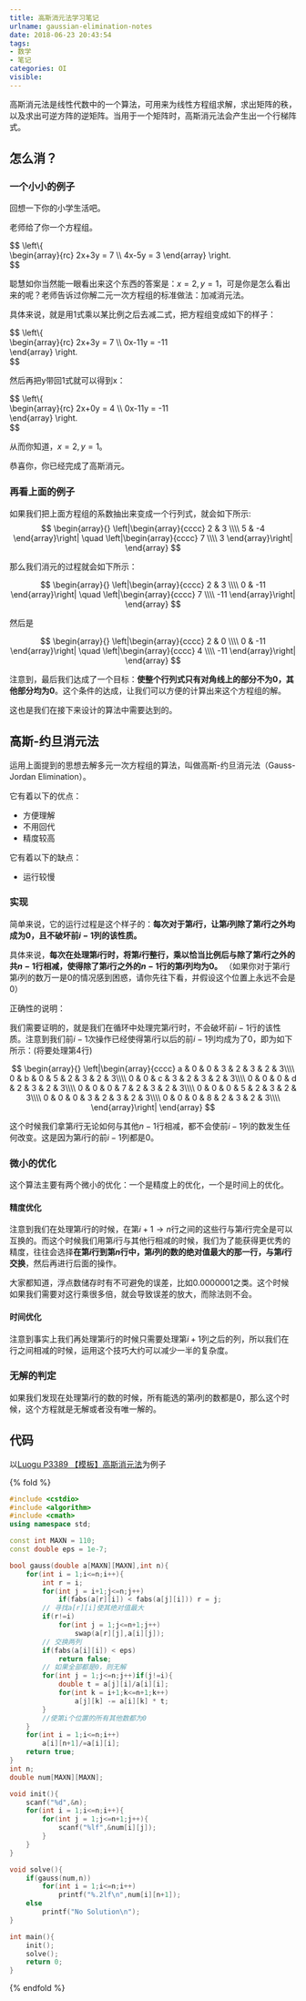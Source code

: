 ```yaml
---
title: 高斯消元法学习笔记
urlname: gaussian-elimination-notes
date: 2018-06-23 20:43:54
tags:
- 数学
- 笔记
categories: OI
visible:
---
```



高斯消元法是线性代数中的一个算法，可用来为线性方程组求解，求出矩阵的秩，以及求出可逆方阵的逆矩阵。当用于一个矩阵时，高斯消元法会产生出一个行梯阵式。

<!-- more -->

## 怎么消？

### 一个小小的例子

回想一下你的小学生活吧。

老师给了你一个方程组。

$$
\left\\{  
\begin{array}{rc}
	2x+3y = 7 \\\\
	4x-5y = 3 
\end{array}
\right.  
$$

聪慧如你当然能一眼看出来这个东西的答案是：$x = 2,y = 1$，可是你是怎么看出来的呢？老师告诉过你解二元一次方程组的标准做法：加减消元法。

具体来说，就是用1式乘以某比例之后去减二式，把方程组变成如下的样子：

$$
\left\\{  
\begin{array}{rc}
2x+3y = 7 \\\\
0x-11y = -11  
\end{array}
\right.  
$$

然后再把y带回1式就可以得到x：

$$
\left\\{  
\begin{array}{rc}
2x+0y = 4 \\\\
0x-11y = -11  
\end{array}
\right.  
$$

从而你知道，$x = 2,y = 1$。

恭喜你，你已经完成了高斯消元。

### 再看上面的例子

如果我们把上面方程组的系数抽出来变成一个行列式，就会如下所示:
$$
\begin{array}{}
\left|\begin{array}{cccc}   
    2 & 3  \\\\
    5 & -4 
\end{array}\right|
\quad
\left|\begin{array}{cccc}   
    7  \\\\
    3 
\end{array}\right| 
\end{array}
$$ 

那么我们消元的过程就会如下所示：

$$
\begin{array}{}
\left|\begin{array}{cccc}   
    2 & 3  \\\\
    0 & -11 
\end{array}\right|
\quad
\left|\begin{array}{cccc}   
    7  \\\\
    -11
\end{array}\right| 
\end{array}
$$ 

然后是

$$
\begin{array}{}
\left|\begin{array}{cccc}   
    2 & 0  \\\\
    0 & -11 
\end{array}\right|
\quad
\left|\begin{array}{cccc}   
    4  \\\\
    -11
\end{array}\right| 
\end{array}
$$ 

注意到，最后我们达成了一个目标：**使整个行列式只有对角线上的部分不为$0$，其他部分均为$0$**。这个条件的达成，让我们可以方便的计算出来这个方程组的解。

这也是我们在接下来设计的算法中需要达到的。

## 高斯-约旦消元法

运用上面提到的思想去解多元一次方程组的算法，叫做高斯-约旦消元法（Gauss-Jordan Elimination）。

它有着以下的优点：

+ 方便理解
+ 不用回代
+ 精度较高

它有着以下的缺点：

+ 运行较慢

### 实现

简单来说，它的运行过程是这个样子的：**每次对于第$i$行，让第$i$列除了第$i$行之外均成为$0$，且不破坏前$i-1$列的该性质。**

具体来说，**每次在处理第$i$行时，将第$i$行整行，乘以恰当比例后与除了第$i$行之外的共$n-1$行相减，使得除了第$i$行之外的$n-1$行的第$i$列均为$0$。**
（如果你对于第$i$行第$i$列的数万一是$0$的情况感到困惑，请你先往下看，并假设这个位置上永远不会是$0$）

正确性的说明：

我们需要证明的，就是我们在循环中处理完第$i$行时，不会破坏前$i-1$行的该性质。注意到我们前$i-1$次操作已经使得第$i$行以后的前$i-1$列均成为了$0$，即为如下所示：(将要处理第4行)

$$
\begin{array}{}
\left|\begin{array}{cccc}   
    a & 0 & 0 & 3 & 2 & 3 & 2 & 3\\\\
    0 & b & 0 & 5 & 2 & 3 & 2 & 3\\\\
    0 & 0 & c & 3 & 2 & 3 & 2 & 3\\\\
	0 & 0 & 0 & d & 2 & 3 & 2 & 3\\\\
    0 & 0 & 0 & 7 & 2 & 3 & 2 & 3\\\\
    0 & 0 & 0 & 5 & 2 & 3 & 2 & 3\\\\
    0 & 0 & 0 & 3 & 2 & 3 & 2 & 3\\\\
	0 & 0 & 0 & 8 & 2 & 3 & 2 & 3\\\\      
\end{array}\right|
\end{array}
$$ 

这个时候我们拿第$i$行无论如何与其他$n-1$行相减，都不会使前$i-1$列的数发生任何改变。这是因为第$i$行的前$i-1$列都是$0$。

### 微小的优化

这个算法主要有两个微小的优化：一个是精度上的优化，一个是时间上的优化。

#### 精度优化

注意到我们在处理第$i$行的时候，在第$i+1 \rightarrow n$行之间的这些行与第$i$行完全是可以互换的。而这个时候我们用第$i$行与其他行相减的时候，我们为了能获得更优秀的精度，往往会选择**在第$i$行到第$n$行中，第$i$列的数的绝对值最大的那一行，与第$i$行交换**，然后再进行后面的操作。

大家都知道，浮点数储存时有不可避免的误差，比如$0.0000001$之类。这个时候如果我们需要对这行乘很多倍，就会导致误差的放大，而除法则不会。

#### 时间优化

注意到事实上我们再处理第$i$行的时候只需要处理第$i+1$列之后的列，所以我们在行之间相减的时候，运用这个技巧大约可以减少一半的复杂度。

### 无解的判定

如果我们发现在处理第$i$行的数的时候，所有能选的第$i$列的数都是$0$，那么这个时候，这个方程就是无解或者没有唯一解的。

## 代码

以[Luogu P3389 【模板】高斯消元法](https://www.luogu.org/problemnew/show/P3389)为例子

{% fold %}
```cpp
#include <cstdio>
#include <algorithm>
#include <cmath>
using namespace std;

const int MAXN = 110;
const double eps = 1e-7;

bool gauss(double a[MAXN][MAXN],int n){
    for(int i = 1;i<=n;i++){
        int r = i;
        for(int j = i+1;j<=n;j++)
            if(fabs(a[r][i]) < fabs(a[j][i])) r = j;
        // 寻找a[r][i]使其绝对值最大
        if(r!=i)
            for(int j = 1;j<=n+1;j++) 
                swap(a[r][j],a[i][j]);
        // 交换两列
        if(fabs(a[i][i]) < eps) 
            return false;
        // 如果全部都是0，则无解
        for(int j = 1;j<=n;j++)if(j!=i){
            double t = a[j][i]/a[i][i];
            for(int k = i+1;k<=n+1;k++)
                a[j][k] -= a[i][k] * t;
        }
        //使第i个位置的所有其他数都为0
    }
    for(int i = 1;i<=n;i++)
        a[i][n+1]/=a[i][i];
    return true;
}
int n;
double num[MAXN][MAXN];

void init(){
    scanf("%d",&n);
    for(int i = 1;i<=n;i++){
        for(int j = 1;j<=n+1;j++){
            scanf("%lf",&num[i][j]);
        }
    }
}

void solve(){
    if(gauss(num,n))
        for(int i = 1;i<=n;i++)
            printf("%.2lf\n",num[i][n+1]);
    else
        printf("No Solution\n");
}

int main(){
    init();
    solve();
    return 0;
}
```
{% endfold %}